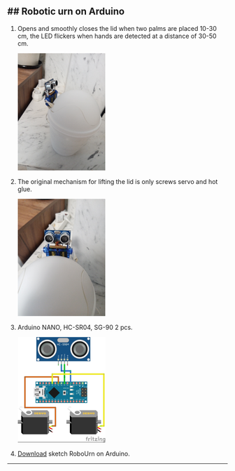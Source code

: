 ##&nbsp;Robotic urn on Arduino
---
1. Opens and smoothly closes the lid when two palms are placed 10-30 cm, the LED flickers when hands are detected at a distance of 30-50 cm.
 
    ![](full.png)
    
2. The original mechanism for lifting the lid is only screws servo and hot glue.
   
    ![](front.png)  

3. Arduino NANO, HC-SR04, SG-90 2 pcs.
     
   ![](сircuit.png)   

4. [Download](https://github.com/LeoRodX/RoboUrn/blob/main/RoboUrn.ino) sketch RoboUrn on Arduino.  
   
---
